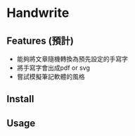 # Handwrite
## Features (預計)
- 能夠將文章隨機轉換為預先設定的手寫字
- 將手寫字會出成pdf or svg
- 嘗試模擬筆記軟體的風格

## Install

## Usage

